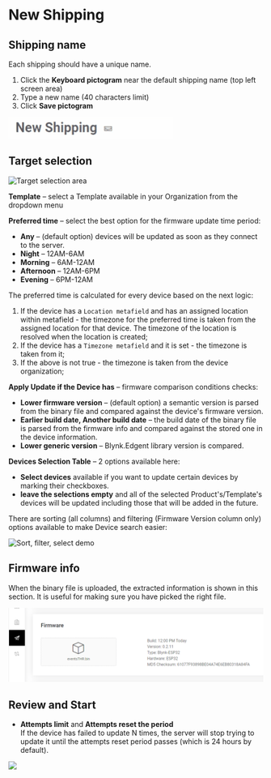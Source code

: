 # New Shipping

## Shipping name

Each shipping should have a unique name.

1. Click the **Keyboard pictogram** near the default shipping name (top left screen area)
2. Type a new name (40 characters limit)
3. Click **Save pictogram**

<div align="left">

<img src="../../../.gitbook/assets/shipping name.gif" alt="">

</div>



## Target selection

![Target selection area](../../../.gitbook/assets/Air\_target\_selection.PNG)

**Template** – select a Template available in your Organization from the dropdown menu

**Preferred time** – select the best option for the firmware update time period:

* **Any** – (default option) devices will be updated as soon as they connect to the server.&#x20;
* **Night** – 12AM-6AM
* **Morning** – 6AM-12AM
* **Afternoon** – 12AM-6PM
* **Evening** – 6PM-12AM

The preferred time is calculated for every device based on the next logic:

1. If the device has a `Location metafield` and has an assigned location within metafield - the timezone for the preferred time is taken from the assigned location for that device. The timezone of the location is resolved when the location is created;
2. If the device has a `Timezone metafield` and it is set - the timezone is taken from it;
3. If the above is not true - the timezone is taken from the device organization;



**Apply Update if the Device has** – firmware comparison conditions checks:

* **Lower firmware version** – (default option) a semantic version is parsed from the binary file and compared against the device's firmware version.&#x20;
* **Earlier build date, Another build date** – the build date of the binary file is parsed from the firmware info and compared against the stored one in the device information.
* **Lower generic version** – Blynk.Edgent library version is compared.



**Devices Selection Table** – 2 options available here:&#x20;

* **Select devices** available if you want to update certain devices by marking their checkboxes.
* **leave the selections empty** and all of the selected Product's/Template's devices will be updated including those that will be added in the future.&#x20;

There are sorting (all columns) and filtering (Firmware Version column only) options available to make Device search easier:

![Sort, filter, select demo](../../../.gitbook/assets/Air\_Devices\_selection.gif)

## **Firmware info**

When the binary file is uploaded, the extracted information is shown in this section. It is useful for making sure you have picked the right file.

![](<../../../.gitbook/assets/image (7) (1).png>)

## Review and Start

* **Attempts limit** and **Attempts reset the period**\
  If the device has failed to update N times, the server will stop trying to update it until the attempts reset period passes (which is 24 hours by default).

![](../../../.gitbook/assets/Air\_Review\_and\_Start.PNG)
